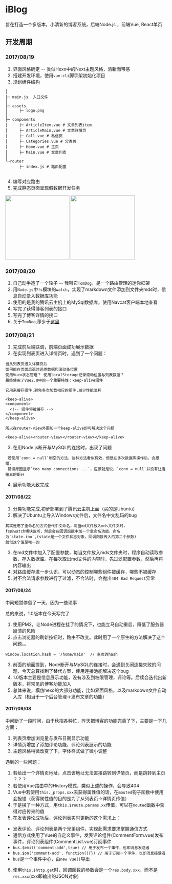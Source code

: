 # iBlog
旨在打造一个多版本，小清新的博客系统，后端Node.js ，前端Vue, React单页

## 开发周期

### 2017/08/19 
1. 界面风格确定 -- 类似Hexo中的Next主题风格，清新而带感
2. 搭建开发环境，使用`vue-cli`脚手架初始化项目
3. 规划组件结构

```
│ 
├─ main.js  入口文件
│  
├─ assets
│     ├─ logo.png
│      
├─ components
│     ├─ ArticleItem.vue # 文章列表item
│     ├─ ArticleMain.vue # 文章详情页
│     ├─ Call.vue # 私信页
│     ├─ Categories.vue # 分类页 
│     ├─ Home.vue # 主页
│     ├─ Main.vue # 文章列表
│      
└─router
      ├─ index.js # 路由配置
        
```
4. 编写对应路由
5. 完成静态页面呈现假数据开发任务
<img src="http://ou1frpks8.bkt.clouddn.com/002.png" width=200 /> 
<img src="http://ou1frpks8.bkt.clouddn.com/001.png" width=200 />


### 2017/08/20
1. 自己动手造了一个轮子 -- 我叫它`TomDog`，是一个路由管理的迷你框架
2. 用`Node.js`中`fs`模块的`watch`，实现了markdown文件添加到文件夹mds时，信息自动录入数据库功能
3. 使用的是我的腾讯云主机上的MySql数据库，使用Navcat客户端本地查看
3. 写完了获得博客列表的接口
4. 写完了博客详情的接口
5. 关于`TomDog`,移步于[这里](./iblog-server) 

### 2017/08/21
1. 完成前后端联调，前端页面成功展示数据
2. 在实现列表页进入详情页时，遇到了一个问题：
```
当从列表页进入详情页后
如何能在页面后退时还原数据和滚动条位置
使用Vuex状态管理？ 使用localStorage记录滚动位置与列表数据？
最终使用了Vue2.0中的一个重要特性：keep-alive组件

它用来缓存组件,避免多次加载相应的组件,减少性能消耗

<keep-alive>
<component>
  <!-- 组件将被缓存 -->
</component>
</keep-alive>

所以在router-view外围加一个keep-alive即可解决这个问题

<keep-alive><router-view></router-view></keep-alive>
```
3. 在用Node.js断开与MySQL的连接时，出现了问题
```
 若使用`conn = null`制空的方法，这种方法看似有效，但是在多次数据库操作后，会报错，
 错误原因显示`too many connections ...`，应该就是说，`conn = null`并没有让连接真的断开
```
4. 展示功能大致完成

#### 2017/08/22
1. 分类功能完成,初步部署到了腾讯云主机上面（买的是Ubuntu）
2. 解决了Ubuntu上导入Windows文件后，文件名中文乱码的bug

```
其实是用了重命名的方式替代中文命名，每当md文件放入mds文件夹时，
fs的watch模块监听，然后会在回调函数中加一个重命名功能，命名
为`state.ino`,(state是一个文件状态对象，回调函数传入的第二个参数)
貌似这个值是唯一的
```

3. 在md文件中加入了配置参数，每当文件放入mds文件夹时，程序自动读取参数，存入数据库。在每次取出md文件的内容时，先过滤配置参数，然后再将内容输出
4. 对路由缓存进一步认识，可以动态的控制哪些组件被缓存，哪些不被缓存
5. 对不合法请求参数进行了过滤，不合法时，会抛出`404 Bad Request`异常

#### 2017/08/24
中间短暂停留了一天，因为一些琐事

总的来说，1.0版本在今天写完了

1. 使用PM2，让Node进程在挂了的情况下，也能立马自动重启，降低了服务器崩溃的风险
2. 点击浏览器的刷新按钮时，路由不改变。此时用了一个原生的方法解决了这个问题。。
```
window.location.hash = '/home/main'  // 主页的hash
```
3. 前面的前面提到，Node断开与MySQL的连接时，会遇到关闭连接失败的问题，今天总算找到了替代方案，使用连接池能解决这个bug
4. 1.0版本主要是信息展示功能，没有涉及到权限管理，评论等。后续会迭代出新版本，将常见的博客功能加入
5. 总体来说，模仿hexo的大部分功能，比如界面风格，以及markdown文件自动入库（相当于一个后台管理->发布文章的功能）

#### 2017/09/08
中间断了一段时间，由于秋招各种忙，昨天把博客的功能完善了下，主要是一下几方面：
1. 列表页增加浏览量与发布日期显示功能
2. 详情页增加了添加评论功能，评论列表展示的功能
3. 主题风格稍微改变了下，字体样式做了微小调整

遇到的一些问题：
1. 若给出一个详情页地址，点击该地址无法直接跳转到详情页，而是跳转到主页 ？？？ 
2. 若使用Vue路由中的History模式，类似上述的操作，会导致404
3. Vue中若使用`this._props.xxx`去获得属性值的话，在`mouted`钩子函数中使用会报错（获得属性值的目的是为了从列表页->详情页传值）
4. 于是换了一种方式，用`this.$route.params.xx`传值，可以在`mouted`函数中获得对应传来的值
5. 在发表评论成功后，评论列表实时更新的这个需求上：
  - 发表评论、评论列表是两个兄弟组件，实现此需求要求掌握通信方式
  - 通信方式使用了Vue的自定义事件，发表评论组件(CommentForm.vue)发布事件，评论列表组件(CommentList.vue)订阅事件
  - `bus.$emit('comment-add',true) // 用于发布一个事件，也即消息发送者`
  - `bus.$on('comment-add', function(){}) // 用于订阅一个事件，也即消息接受者`
  - `bus`是一个事件中心，由`new Vue()`导出 
6. 使用`this.$http.get`时，回调函数的参数会是一个`res.body.xxx`，而不是`res.xxx`(xxx即输出的JSON对象)